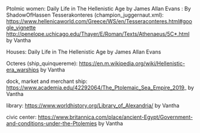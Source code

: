 Ptolmic women: Daily Life in The Hellenistic Age by James Allan Evans : By ShadowOfHassen
Tesserakonteres (champion_juggernaut.xml):
https://www.hellenicaworld.com/Greece/WS/en/Tesseraconteres.html#google_vignette http://penelope.uchicago.edu/Thayer/E/Roman/Texts/Athenaeus/5C*.html
by Vantha

Houses: Daily Life in The Hellenistic Age by James Allan Evans

Octeres (ship_quinquereme):
https://en.m.wikipedia.org/wiki/Hellenistic-era_warships
by Vantha

dock, market and merchant ship:
https://www.academia.edu/42292064/The_Ptolemaic_Sea_Empire_2019_
by Vantha

library: https://www.worldhistory.org/Library_of_Alexandria/ by Vantha

civic center:
https://www.britannica.com/place/ancient-Egypt/Government-and-conditions-under-the-Ptolemies
by Vantha

